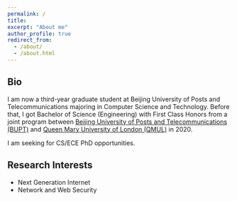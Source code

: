 ```yaml
---
permalink: /
title: 
excerpt: "About me"
author_profile: true
redirect_from: 
  - /about/
  - /about.html
---
```

## Bio

I am now a third-year graduate student at Beijing University of Posts and Telecommunications majoring in Computer Science and Technology. Before that, I got Bachelor of Science (Engineering) with First Class Honors from a joint program between [Beijing University of Posts and Telecommunications (BUPT)](https://www.bupt.edu.cn/) and [Queen Mary University of London (QMUL)](https://www.qmul.ac.uk/) in 2020.

I am seeking for CS/ECE PhD opportunities.

## Research Interests

- Next Generation Internet
- Network and Web Security
